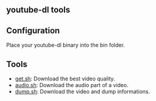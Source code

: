 youtube-dl tools
---

## Configuration

Place your youtube-dl binary into the bin folder.

## Tools

- [get.sh](get.sh): Download the best video quality.
- [audio.sh](audio.sh): Download the audio part of a video.
- [dump.sh](dump.sh): Download the video and dump informations.
